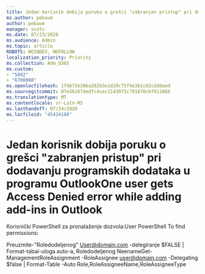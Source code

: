 ```yaml
---
title: Jedan korisnik dobija poruku o grešci "zabranjen pristup" pri dodavanju programskih dodataka u programu Outlook
ms.author: pebaum
author: pebaum
manager: scotv
ms.date: 07/23/2020
ms.audience: Admin
ms.topic: article
ROBOTS: NOINDEX, NOFOLLOW
localization_priority: Priority
ms.collection: Adm_O365
ms.custom:
- "5892"
- "6700008"
ms.openlocfilehash: 1f4672e306a282b3e1d20c75f4e361c02cdddaed
ms.sourcegitcommit: 07e56267dedfc4cec1143072c791670cbf81186b
ms.translationtype: MT
ms.contentlocale: sr-Latn-RS
ms.lasthandoff: 07/24/2020
ms.locfileid: "45424188"
---
```

# <a name="one-user-gets-access-denied-error-while-adding-add-ins-in-outlook"></a><span data-ttu-id="4f951-102">Jedan korisnik dobija poruku o grešci "zabranjen pristup" pri dodavanju programskih dodataka u programu Outlook</span><span class="sxs-lookup"><span data-stu-id="4f951-102">One user gets Access Denied error while adding add-ins in Outlook</span></span>

<span data-ttu-id="4f951-103">Korisnički PowerShell za pronalaženje dozvola:</span><span class="sxs-lookup"><span data-stu-id="4f951-103">User PowerShell To find permissions:</span></span>

<span data-ttu-id="4f951-104">Preuzmite-"Roledodeljenog" [User@domain.com](mailto:user@domain.com "mailto:user@domain.com") -delegiranje $FALSE | Format-tabal-uloga auto-a, Roledodeljenog Neename</span><span class="sxs-lookup"><span data-stu-id="4f951-104">Get-ManagementRoleAssignment -RoleAssignee [user@domain.com](mailto:user@domain.com "mailto:user@domain.com") -Delegating $false | Format-Table -Auto Role,RoleAssigneeName,RoleAssigneeType</span></span>